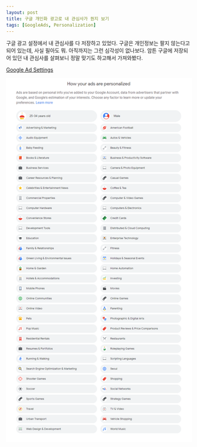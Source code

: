 ```yaml
---
layout: post
title: 구글 개인화 광고로 내 관심사가 뭔지 보기
tags: [GoogleAds, Personalization]
---
```


구글 광고 설정에서 내 관심사를 다 저장하고 있었다. 구글은 개인정보는 팔지 않는다고 되어 있는데, 사실 필아도 뭐. 아직까지는 그런 심각성이 없나보다. 암튼 구글에 저장되어 있던 내 관심사를 살펴보니 정말 맞기도 하고해서 가져와봤다.

[Google Ad Settings](https://adssettings.google.com/authenticated)

![My Google Ads Setting](/public\img\my-google-personalized-information.png)

